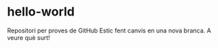 # hello-world
Repositori per proves de GitHub
Estic fent canvis en una nova branca.
A veure què surt!
